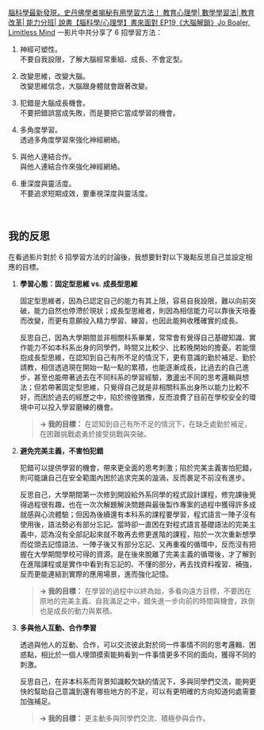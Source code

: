 [腦科學最新發現，史丹佛學者揭秘有用學習方法！ 教育心理學| 數學學習法| 教育改革| 能力分班| 說書【腦科學/心理學】書來面對 EP19《大腦解鎖》Jo Boaler, Limitless Mind](https://www.youtube.com/watch?v=DgbSc6Ys710) 一影片中共分享了 6 招學習方法：

1. 神經可塑性。<br/>不要自我設限，了解大腦經常重組、成長、不會定型。

2. 改變思維，改變大腦。<br/>改變思維信念，大腦跟身體就會跟著改變。

3. 犯錯是大腦成長機會。<br/>不要把錯誤當成失敗，而是要把它當成學習的機會。

4. 多角度學習。<br/>透過多角度學習來強化神經網絡。

5. 與他人連結合作。<br/>與他人連結合作來強化神經網絡。

6. 重深度與靈活度。<br/>不要追求短期成效，要重視深度與靈活度。

<br/>

## 我的反思

在看過影片對於 6 招學習方法的討論後，我想要針對以下幾點反思自己並設定相應的目標。

1. **學習心態：固定型思維 vs. 成長型思維**

    固定型思維者，因為已認定自己的能力有其上限，容易自我設限，難以向前突破，能力自然也停滯於現狀；成長型思維者，則因為相信能力可以靠後天培養而改變，而更有意願投入精力學習、練習，也因此能夠收穫確實的成長。

    反思自己，因為大學期間並非相關科系畢業，常常會有覺得自己基礎知識、實作能力不如本科系出身的同學們，時間又比較少、比較晚開始的擔憂。若能懷抱成長型思維，在認知到自己有所不足的情況下，更有意識的勤於補足、勤於請教，相信透過現在開始一點一點的累積，也能逐漸成長，比過去的自己進步，甚至也能帶著過去在不同科系的學習經驗，激盪出不同的思考邏輯與想法；但若帶著固定型思維，只覺得自己就是非相關科系出身所以能力比較不好，而困於過去的經歷之中，陷於徬徨猶豫，反而浪費了目前在學校安全的環境中可以投入學習磨練的機會。

    > **→ 我的目標：** 在認知到自己有所不足的情況下，在缺乏處勤於補足，在困難挑戰處勇於接受挑戰與突破。

2. **避免完美主義，不害怕犯錯**

    犯錯可以提供學習的機會，帶來更全面的思考刺激；陷於完美主義害怕犯錯，則可能讓自己在安全範圍內困於追求完美的漩渦，反而裹足不前沒有進步。

    反思自己，大學期間第一次修到開設給外系同學的程式設計課程，修完課後覺得過程很有趣，也在一次次解題解決問題與最後製作專案的過程中獲得許多成就感與心流體驗；但因為後續還有本科系的課程要學習，程式語言一陣子沒有使用後，語法勢必有部分忘記。當時卻一直困在對程式語言基礎語法的完美主義中，認為沒有全部記起來就不敢再去修更進階的課程，陷於一次次重新想學而從頭去記憶語法、一陣子後又有部分忘記、又再重複的循環中，反而沒有把握在大學期間學校可得的資源。是在後來脫離了完美主義的循環後，才了解到在進階課程或是實作中看到有忘記的、不懂的部分，再去找資料複習、補強，反而更能連結到實際的應用場景，進而強化記憶。

    > **→ 我的目標：** 在學習的過程中以終為始，多看向遠方目標，不要困在原地的完美主義、自我滿足之中，錯失進一步向前的時間與機會，跌倒也是成長的動力與累積。

3. **多與他人互動、合作學習**

    透過與他人的互動、合作，可以交流彼此對於同一件事情不同的思考邏輯、困惑點，相比於一個人埋頭摸索能夠看到一件事情更多不同的面向，獲得不同的刺激。
    
    反思自己，在非本科系而背景知識較欠缺的情況下，多與同學們交流，能夠更快的幫助自己意識到還有哪些地方的不足，可以有更明確的方向知道何處需要加強補足。

    > **→ 我的目標：** 更主動多與同學們交流、積極參與合作。
